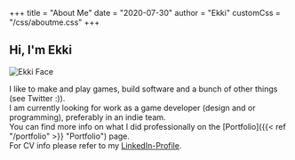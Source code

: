 +++
title = "About Me"
date = "2020-07-30"
author = "Ekki"
customCss = "/css/aboutme.css"
+++

## Hi, I'm Ekki

![Ekki Face](/img/newface_very_small.png)  

I like to make and play games, build software and a bunch of other things (see Twitter :)).  
I am currently looking for work as a game developer (design and or programming), preferably in an indie team.  
You can find more info on what I did professionally on the [Portfolio]({{< ref "/portfolio" >}} "Portfolio") page.  
For CV info please refer to my [LinkedIn-Profile](https://www.linkedin.com/in/jan-erik-b%C3%A4hr-aa73a5b9/).
